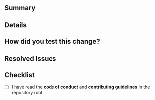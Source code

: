 <!--
  Thanks for submitting a pull request!
  We appreciate you spending the time to work on these changes.
  Please provide enough information so that others can review your pull request.
  Be sure to check our contributing guidelines in the `README.md` or `CONTRIBUTING.md` before opening a pull request.
-->

## Summary

<!--
  Explain the motivation for making this change. What existing problem does the pull request solve?
-->

## Details

<!--
  Explain the details you made on this pull request.
  The more detailed it is, the more likely it will be approved.
-->

## How did you test this change?

<!--
  Demonstrate the code is solid. Example: The exact commands you ran and their output, screenshots or videos.
  How exactly did you verify that your PR solves the issue you wanted to solve?
  If you leave this empty, your PR will very likely be closed.
-->

## Resolved Issues

<!--
  If you fixed problems in issues, write down the numbers of issues.
  Example: #1, #2, ...
-->

## Checklist

- [ ] I have read the **code of conduct** and **contributing guidelines** in the repository root.


